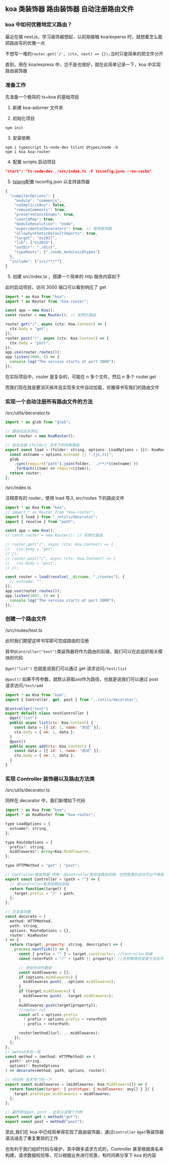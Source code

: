 ## koa 类装饰器 路由装饰器 自动注册路由文件

### koa 中如何优雅地定义路由？

最近在搞 nest.js，学习装饰器想起，以前刚接触 koa/experss 时，就想着怎么能把路由写的优雅一点

不想写一堆的`router.get('/', (ctx, next) => {});`当时只是简单的把文件分开

直到，用在 koa/express 中，岂不是也很好，就在此简单记录一下，koa 中实现路由装饰器

### 准备工作

先准备一个极简的 ts+koa 的基础项目

1. 新建 koa-adorner 文件夹

2. 初始化项目

```shell
npm init
```

3. 安装依赖

```shell
npm i typescript ts-node-dev tslint @types/node -D
npm i koa koa-router
```

4. 配置 scripts 启动项目

```json
"start": "ts-node-dev ./src/index.ts -P tsconfig.json --no-cache"
```

5. [tslang](https://www.tslang.cn/docs/home.html)配置 tsconfig.json 以支持装饰器

```js
{
  "compilerOptions": {
    "module": "commonjs",
    "noImplicitAny": false,
    "removeComments": true,
    "preserveConstEnums": true,
    "sourceMap": true,
    "moduleResolution": "node",
    "experimentalDecorators": true, // 使用装饰器
    "allowSyntheticDefaultImports": true,
    "target": "es2017",
    "lib": ["es2015"],
    "outDir": "./dist",
    "typeRoots": ["./node_modules/@types"]
  },
  "include": ["src/**/*"]
}

```

5. 创建 src/index.ts ，搭建一个简单的 http 服务内容如下

此时启动项目，访问 3000 端口可以看到响应了 get

```js
import * as Koa from "koa";
import * as Router from "koa-router";

const app = new Koa();
const router = new Router(); // 实例化路由

router.get("/", async (ctx: Koa.Context) => {
  ctx.body = "get";
});
router.post("/", async (ctx: Koa.Context) => {
  ctx.body = "post";
});
app.use(router.routes());
app.listen(3000, () => {
  console.log("The service starts at port 3000");
});
```

在实际项目中，router 是复杂的，可能在 n 多个文件，然后 n 多个 router.get

而我们现在就是要消灭掉并且实现多文件自动加载，优雅得书写我们的路由文件

### 实现一个自动注册所有路由文件的方法

/src/utils/decorator.ts

```js
import * as glob from "glob";

// 路由在此实例化
const router = new KoaRouter();

// 自动注册 {folder} 文件下的所有路由
export const load = (folder: string, options: LoadOptions = {}): KoaRouter => {
  const extname = options.extname || ".{js,ts}";
  glob
    .sync(require("path").join(folder, `./**/*${extname}`))
    .forEach((item) => require(item));
  return router;
};
```

/src/index.ts

注释原有的 router，使用 load 导入 src/routes 下的路由文件

```js
import * as Koa from "koa";
// import * as Router from "koa-router";
import { load } from "./utils/decorator";
import { resolve } from "path";

const app = new Koa();
// const router = new Router(); // 实例化路由

// router.get("/", async (ctx: Koa.Context) => {
//   ctx.body = "get";
// });
// router.post("/", async (ctx: Koa.Context) => {
//   ctx.body = "post";
// });

const router = load(resolve(__dirname, "./routes"), {
  // extname: "",
});
app.use(router.routes());
app.listen(3001, () => {
  console.log("The service starts at port 3000");
});
```

### 创建一个路由文件

/src/routes/test.ts

此时我们期望这样书写即可完成路由的注册

其中`@Controller("test")`类装饰器将作为路由的前缀，我们可以在此组织相关模块的代码

`@get("list")` 也就是说我们可以通过 get 请求访问`/test/list`

`@post()` 如果不传参数，就默认获取`add`作为路径，也就是说我们可以通过 post 请求访问`/test/add`

```js
import * as Koa from "koa";
import { Controller, get, post } from "../utils/decorator";

@Controller("test")
export default class testController {
  @get("list")
  public async list(ctx: Koa.Context) {
    const data = [{ id: 1, name: "测试" }];
    ctx.body = { ok: 1, data };
  }
  @post()
  public async add(ctx: Koa.Context) {
    const data = [{ id: 1, name: "测试" }];
    ctx.body = { ok: 1, data };
  }
}

```

### 实现 Controller 装饰器以及路由方法类

/src/utils/decorator.ts

同样在 decorator 中，我们新增如下代码

```js
import * as Koa from "koa";
import * as KoaRouter from "koa-router";

type LoadOptions = {
  extname?: string,
};

type RouteOptions = {
  prefix?: string,
  middlewares?: Array<Koa.Middleware>,
};

type HTTPMethod = "get" | "post";

// Controller类装饰器 作用：给controller类添加路由前缀，当然愿意的话也可以不使用Controller类装饰器
export const Controller = (path = "") => {
  // 给controller类添加路由前缀
  return function(target) {
    target.prefix = "/" + path;
  };
};

// 方法装饰器
const decorate = (
  method: HTTPMethod,
  path: string,
  options: RouteOptions = {},
  router: KoaRouter
) => {
  return (target, property: string, descriptor) => {
    process.nextTick(() => {
      const { prefix = "" } = target.constructor; //Controller前缀
      const roterPath = "/" + (path || property); //去参数路径或者方法名作为路径

      // 添加中间件数组
      const middlewares = [];
      if (options.middlewares) {
        middlewares.push(...options.middlewares);
      }
      if (target.middlewares) {
        middlewares.push(...target.middlewares);
      }
      middlewares.push(target[property]);
      //router rul
      const url = options.prefix
        ? prefix + options.prefix + roterPath
        : prefix + roterPath;

      router[method](url, ...middlewares);
    });
  };
};
// method多包一层
const method = (method: HTTPMethod) => (
  path?: string,
  options?: RouteOptions
) => decorate(method, path, options, router);

// 中间件 改天专门写一下
export const middlewares = (middlewares: Koa.Middleware[]) => {
  return function(target: { prototype: { middlewares: any[] } }) {
    target.prototype.middlewares = middlewares;
  };
};

// 最终导出get、post ，此处以这两个为例
export const get = method("get");
export const post = method("post");
```

至此,我们在 koa 中已经简单得实现了路由装饰器，通过`Controller` `@get`等装饰器语法减去了重复繁琐的工作

也有利于我们组织代码与维护，其中跟多请求方式的，Controller 甚至根据类名来构建，请求数据校验等，可以根据业务进行完善，有时间再分享下 koa 的内容
